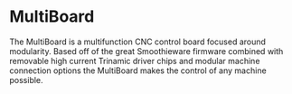 # MultiBoard

The MultiBoard is a multifunction CNC control board focused around modularity. Based off of the great Smoothieware firmware combined with
removable high current Trinamic driver chips and modular machine connection options the MultiBoard makes the control of any machine possible. 
